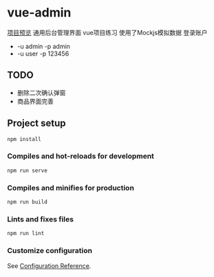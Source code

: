 # vue-admin

[项目预览](http://120.76.172.12/vue-admin/)
通用后台管理界面 vue项目练习
使用了Mockjs模拟数据
登录账户
- -u admin -p admin
- -u user -p 123456

## TODO
- 删除二次确认弹窗
- 商品界面完善

## Project setup
```
npm install
```

### Compiles and hot-reloads for development
```
npm run serve
```

### Compiles and minifies for production
```
npm run build
```

### Lints and fixes files
```
npm run lint
```

### Customize configuration
See [Configuration Reference](https://cli.vuejs.org/config/).
